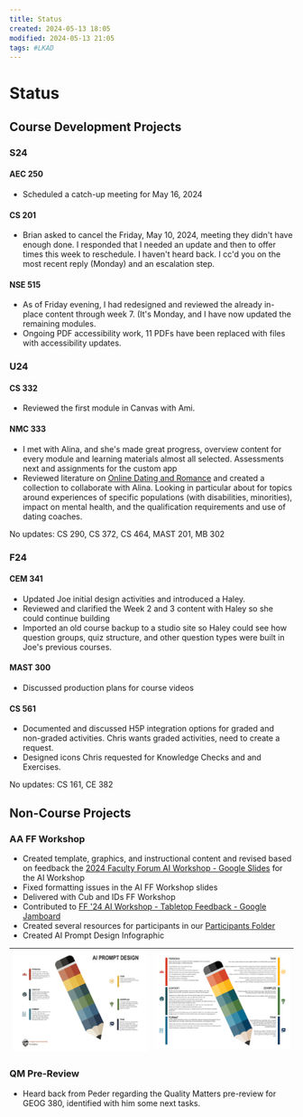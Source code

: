 ```yaml
---
title: Status
created: 2024-05-13 18:05
modified: 2024-05-13 21:05
tags: #LKAD
---
```


# Status

## Course Development Projects

### S24

#### AEC 250

- Scheduled a catch-up meeting for May 16, 2024

#### CS 201

- Brian asked to cancel the Friday, May 10, 2024, meeting they didn't have enough done. I responded that I needed an update and then to offer times this week to reschedule. I haven't heard back. I cc'd you on the most recent reply (Monday) and an escalation step.

#### NSE 515

- As of Friday evening, I had redesigned and reviewed the already in-place content through week 7. (It's Monday, and I have now updated the remaining modules.
- Ongoing PDF accessibility work, 11 PDFs have been replaced with files with accessibility updates.

### U24

#### CS 332

- Reviewed the first module in Canvas with Ami.

#### NMC 333

- I met with Alina, and she's made great progress, overview content for every module and learning materials almost all selected. Assessments next and assignments for the custom app
- Reviewed literature on [Online Dating and Romance](https://www.researchrabbitapp.com/collection/public/R6DP8NN26P) and created a collection to collaborate with Alina. Looking in particular about for topics around experiences of specific populations (with disabilities, minorities), impact on mental health, and the qualification requirements and use of dating coaches.

No updates: CS 290, CS 372, CS 464, MAST 201, MB 302

### F24

#### CEM 341

- Updated Joe initial design activities and introduced a Haley.
- Reviewed and clarified the Week 2 and 3 content with Haley so she could continue building
- Imported an old course backup to a studio site so Haley could see how question groups, quiz structure, and other question types were built in Joe's previous courses.

#### MAST 300

- Discussed production plans for course videos

#### CS 561

- Documented and discussed H5P integration options for graded and non-graded activities​. Chris wants graded activities, need to create a request.
- Designed icons Chris requested for Knowledge Checks and and Exercises.

No updates: CS 161, CE 382

## Non-Course Projects

### AA FF Workshop

- Created template, graphics, and instructional content and revised based on feedback the [2024 Faculty Forum AI Workshop - Google Slides](https://docs.google.com/presentation/d/12ZlTcwq1eas2IB_s4YV75FDacw_3DoAqoXL_BID3k9w/edit#slide=id.g2cf296ee031_0_15) for the AI Workshop
- Fixed formatting issues in the AI FF Workshop slides
- Delivered with Cub and IDs FF Workshop
- Contributed to [FF '24 AI Workshop - Tabletop Feedback - Google Jamboard](https://jamboard.google.com/d/1JN_KFcUCYUknWxiNQfju6VnkGCDwrjmmEEGMvficWhM/viewer)
- Created several resources for participants in our [Participants Folder](https://drive.google.com/drive/folders/1ywxmAuJFGGdo5MkQ2rakoNqfrx72fvLL?usp=drive_link)
- Created AI Prompt Design Infographic

|![](images/FF-Info2.png) |![](images/FF-Info1.png) |
| ------------------------ | ------------------------ |

### QM Pre-Review

- Heard back from Peder regarding the Quality Matters pre-review for GEOG 380, identified with him some next tasks.
